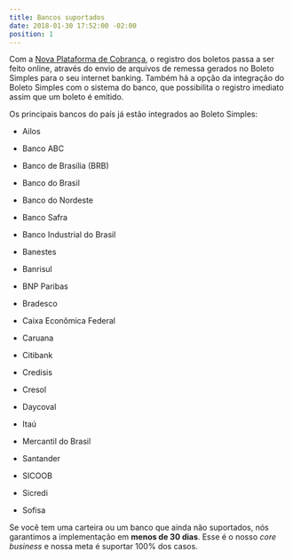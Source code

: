 ```yaml
---
title: Bancos suportados
date: 2018-01-30 17:52:00 -02:00
position: 1
---
```


Com a [Nova Plataforma de Cobrança](https://features.boletosimples.com.br/suporte-a-nova-plataforma-de-cobranca/), o registro dos boletos passa a ser feito online, através do envio de arquivos de remessa gerados no Boleto Simples para o seu internet banking. Também há a opção da integração do Boleto Simples com o sistema do banco, que possibilita o registro imediato assim que um boleto é emitido.

Os principais bancos do país já estão integrados ao Boleto Simples:

* Ailos

* Banco ABC

* Banco de Brasília (BRB)

* Banco do Brasil

* Banco do Nordeste

* Banco Safra

* Banco Industrial do Brasil

* Banestes

* Banrisul

* BNP Paribas

* Bradesco

* Caixa Econômica Federal

* Caruana

* Citibank

* Credisis

* Cresol

* Daycoval

* Itaú

* Mercantil do Brasil

* Santander

* SICOOB

* Sicredi

* Sofisa

Se você tem uma carteira ou um banco que ainda não suportados, nós garantimos a implementação em **menos de 30 dias**. Esse é o nosso *core business* e nossa meta é suportar 100% dos casos.